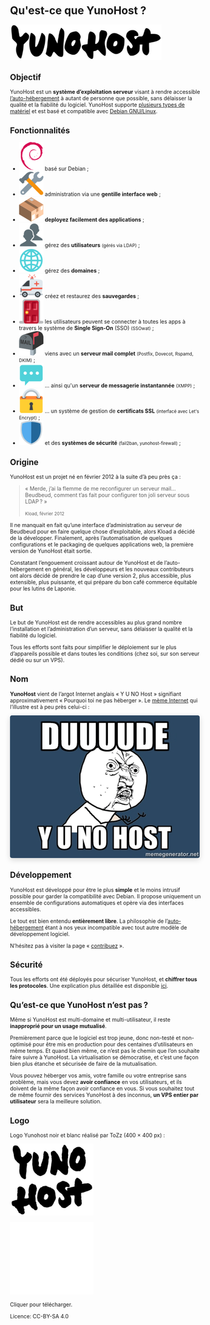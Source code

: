 Qu'est-ce que YunoHost ?
========================

<img src="/images/YunoHost_logo_vertical.png" width=400>

Objectif
--------

YunoHost est un **système d’exploitation serveur** visant à rendre accessible [l’auto-hébergement](selfhosting_fr) à autant de personne que possible, sans délaisser la qualité et la fiabilité du logiciel. YunoHost supporte [plusieurs types de matériel](install_fr) et est basé et compatible avec [Debian GNU/Linux](https://debian.org).

Fonctionnalités
---------------

- <img src="/images/icon-debian.png" width=64> basé sur Debian ;
- <img src="/images/icon-tools.png" width=64> administration via une **gentille interface web** ;
- <img src="/images/icon-package.png" width=64> **deployez facilement des applications** ; 
- <img src="/images/icon-users.png" width=64> gérez des **utilisateurs** <small>(gérés via LDAP)</small> ;
- <img src="/images/icon-globe.png" width=64> gérez des **domaines** ;
- <img src="/images/icon-medic.png" width=64> créez et restaurez des **sauvegardes** ;
- <img src="/images/icon-door.png" width=64> les utilisateurs peuvent se connecter à toutes les apps à travers le système de **Single Sign-On** (SSO) <small>(SSOwat)</small> ;
- <img src="/images/icon-mail.png" width=64> viens avec un **serveur mail complet** <small>(Postfix, Dovecot, Rspamd, DKIM)</small> ;
- <img src="/images/icon-messaging.png" width=64> ... ainsi qu'un **serveur de messagerie instantannée** <small>(XMPP)</small> ;
- <img src="/images/icon-lock.png" width=64> ... un système de gestion de **certificats SSL** <small>(interfacé avec Let's Encrypt)</small> ;
- <img src="/images/icon-shield.png" width=64> et des **systèmes de sécurité** <small>(fail2ban, yunohost-firewall)</small> ;

Origine
-------

YunoHost est un projet né en février 2012 à la suite d’à peu près ça :

 <blockquote><p>« Merde, j’ai la flemme de me reconfigurer un serveur mail... Beudbeud, comment t’as fait pour configurer ton joli serveur sous LDAP ? »</p>
<small>Kload, février 2012</small></blockquote>

Il ne manquait en fait qu’une interface d’administration au serveur de Beudbeud pour en faire quelque chose d’exploitable, alors Kload a décidé de la développer. Finalement, après l’automatisation de quelques configurations et le packaging de quelques applications web, la première version de YunoHost était sortie.

Constatant l’engouement croissant autour de YunoHost et de l’auto-hébergement en général, les développeurs et les nouveaux contributeurs ont alors décidé de prendre le cap d’une version 2, plus accessible, plus extensible, plus puissante, et qui prépare du bon café commerce équitable pour les lutins de Laponie.

But
---

Le but de YunoHost est de rendre accessibles au plus grand nombre l’installation et l’administration d’un serveur, sans délaisser la qualité et la fiabilité du logiciel. 

Tous les efforts sont faits pour simplifier le déploiement sur le plus d’appareils possible et dans toutes les conditions (chez soi, sur son serveur dédié ou sur un VPS).

Nom
---

**YunoHost** vient de l’argot Internet anglais « Y U NO Host » signifiant approximativement « Pourquoi toi ne pas héberger ». Le [mème Internet](http://fr.wikipedia.org/wiki/M%C3%A8me_Internet) qui l’illustre est à peu près celui-ci :
<div class="text-center"><img style="border-radius: 5px; box-shadow: 0 5px 15px rgba(0,0,0,0.15);" src="/images/dude_yunohost.jpg"></div>

Développement
-------------

YunoHost est développé pour être le plus **simple** et le moins intrusif possible pour garder la compatibilité avec Debian. Il propose uniquement un ensemble de configurations automatiques et opère via des interfaces accessibles.

Le tout est bien entendu **entièrement libre**. La philosophie de l’[auto-hébergement](selfhosting_fr) étant à nos yeux incompatible avec tout autre modèle de développement logiciel.

N’hésitez pas à visiter la page « [contribuez](/contribute_fr) ».

Sécurité
--------

Tous les efforts ont été déployés pour sécuriser YunoHost, et **chiffrer tous les protocoles**. Une explication plus détaillée est disponible [ici](/security_fr).

Qu’est-ce que YunoHost n’est pas ?
----------------------------------

Même si YunoHost est multi-domaine et multi-utilisateur, il reste **inapproprié pour un usage mutualisé**.

Premièrement parce que le logiciel est trop jeune, donc non-testé et non-optimisé pour être mis en production pour des centaines d’utilisateurs en même temps. Et quand bien même, ce n’est pas le chemin que l’on souhaite faire suivre à YunoHost. La virtualisation se démocratise, et c’est une façon bien plus étanche et sécurisée de faire de la mutualisation.

Vous pouvez héberger vos amis, votre famille ou votre entreprise sans problème, mais vous devez **avoir confiance** en vos utilisateurs, et ils doivent de la même façon avoir confiance en vous. Si vous souhaitez tout de même fournir des services YunoHost à des inconnus, **un VPS entier par utilisateur** sera la meilleure solution.

Logo
----

Logo Yunohost noir et blanc réalisé par ToZz (400 × 400 px) :

<a href="/images/ynh_logo_black.png"><img src="/images/ynh_logo_black.png" width=220></a>

<a href="/images/ynh_logo_white.png"><img src="/images/ynh_logo_white.png" width=220></a>

Cliquer pour télécharger.

Licence: CC-BY-SA 4.0
